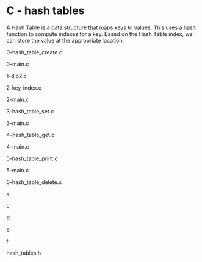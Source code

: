 # C - hash tables

A Hash Table is a data structure that maps keys to values. This uses a hash function to compute indexes for a key. Based on the Hash Table index, we can store the value at the appropriate location.

0-hash_table_create.c

0-main.c

1-djb2.c

2-key_index.c

2-main.c

3-hash_table_set.c

3-main.c

4-hash_table_get.c

4-main.c

5-hash_table_print.c

5-main.c

6-hash_table_delete.c

a

c

d

e

f

hash_tables.h
